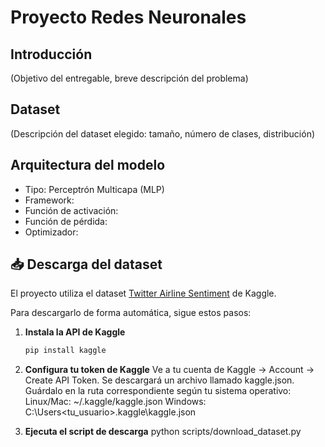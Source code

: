 # Proyecto Redes Neuronales

## Introducción
(Objetivo del entregable, breve descripción del problema)

## Dataset
(Descripción del dataset elegido: tamaño, número de clases, distribución)

## Arquitectura del modelo
- Tipo: Perceptrón Multicapa (MLP)
- Framework: 
- Función de activación: 
- Función de pérdida: 
- Optimizador: 

<!-- ## Código
(Incluir snippet del modelo en Keras)

## Resultados
(Tablas/gráficas de accuracy, precisión, recall, F1)

## Conclusiones
(Breve análisis de resultados y próximos pasos) -->

## 📥 Descarga del dataset

El proyecto utiliza el dataset [Twitter Airline Sentiment](https://www.kaggle.com/datasets/crowdflower/twitter-airline-sentiment) de Kaggle.  

Para descargarlo de forma automática, sigue estos pasos:

1. **Instala la API de Kaggle**
   ```bash
   pip install kaggle

2. **Configura tu token de Kaggle**
    Ve a tu cuenta de Kaggle → Account → Create API Token.
    Se descargará un archivo llamado kaggle.json.
    Guárdalo en la ruta correspondiente según tu sistema operativo:
    Linux/Mac: ~/.kaggle/kaggle.json
    Windows: C:\Users\<tu_usuario>\.kaggle\kaggle.json

3. **Ejecuta el script de descarga**
    python scripts/download_dataset.py